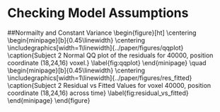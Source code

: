 # Checking Model Assumptions
##Normailty and Constant Variance
\begin{figure}[ht] 
\centering 
\begin{minipage}[b]{0.45\linewidth} 
\centering 
\includegraphics[width=1\linewidth]{../paper/figures/qqplot} 
\caption{Subject 2 Normal QQ plot of the residuals for 40000, position 
coordinate (18,24,16) voxel.}
\label{fig:qqplot}
\end{minipage}
\quad 
\begin{minipage}[b]{0.45\linewidth} 
\centering 
\includegraphics[width=1\linewidth]{../paper/figures/res_fitted}
\caption{Subject 2 Residual vs Fitted Values for voxel 40000, position 
coordinate (18,24,16) across time}
\label{fig:residual_vs_fitted}
\end{minipage} \end{figure}

